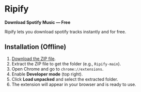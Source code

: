 # Ripify

**Download Spotify Music — Free**

Ripify lets you download spotify tracks instantly and for free.

## Installation (Offline)
1. [Download the ZIP file](https://github.com/ayub-kokabi/Ripify/archive/refs/heads/main.zip).  
2. Extract the ZIP file to get the folder (e.g., `Ripify-main`).  
3. Open Chrome and go to `chrome://extensions`.  
4. Enable **Developer mode** (top right).  
5. Click **Load unpacked** and select the extracted folder.  
6. The extension will appear in your browser and is ready to use.
